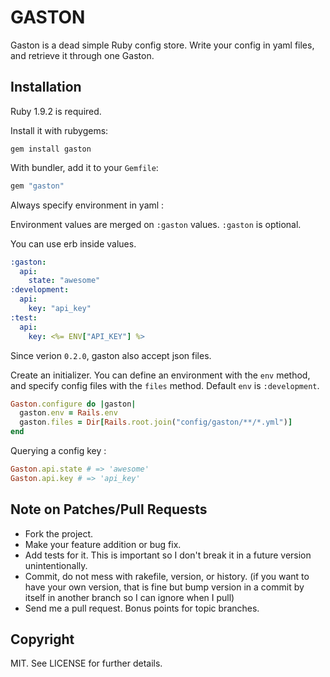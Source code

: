 GASTON
======

Gaston is a dead simple Ruby config store. Write your config in yaml files, and retrieve it through one Gaston.

Installation
------------

Ruby 1.9.2 is required.

Install it with rubygems:

    gem install gaston

With bundler, add it to your `Gemfile`:

``` ruby
gem "gaston"
```

Always specify environment in yaml :

Environment values are merged on `:gaston` values. `:gaston` is optional.

You can use erb inside values.

``` yaml
:gaston:
  api:
    state: "awesome"
:development:
  api:
    key: "api_key"
:test:
  api:
    key: <%= ENV["API_KEY"] %>
```

Since verion `0.2.0`, gaston also accept json files.

Create an initializer. You can define an environment with the `env` method, and specify config files with the `files` method. Default `env` is `:development`.

``` ruby
Gaston.configure do |gaston|
  gaston.env = Rails.env
  gaston.files = Dir[Rails.root.join("config/gaston/**/*.yml")]
end
```

Querying a config key :

``` ruby
Gaston.api.state # => 'awesome'
Gaston.api.key # => 'api_key'
```

Note on Patches/Pull Requests
-----------------------------

* Fork the project.
* Make your feature addition or bug fix.
* Add tests for it. This is important so I don't break it in a future version unintentionally.
* Commit, do not mess with rakefile, version, or history. (if you want to have your own version, that is fine but bump version in a commit by itself in another branch so I can ignore when I pull)
* Send me a pull request. Bonus points for topic branches.


Copyright
---------

MIT. See LICENSE for further details.

